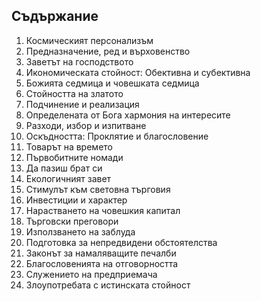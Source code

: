 ## Съдържание
1. Космическият персонализъм
2. Предназначение, ред и върховенство
3. Заветът на господството
4. Икономическата стойност: Обективна и субективна
5. Божията седмица и човешката седмица
6. Стойността на златото
7. Подчинение и реализация
8. Определената от Бога хармония на интересите
9. Разходи, избор и изпитване
10. Оскъдността: Проклятие и благословение
11. Товарът на времето
12. Първобитните номади
13. Да пазиш брат си
14. Екологичният завет
15. Стимулът към световна търговия
16. Инвестиции и характер
17. Нарастването на човешкия капитал
18. Търговски преговори
19. Използването на заблуда
20. Подготовка за непредвидени обстоятелства
21. Законът за намаляващите печалби
22. Благословенията на отговорността
23. Служението на предприемача
24. Злоупотребата с истинската стойност
